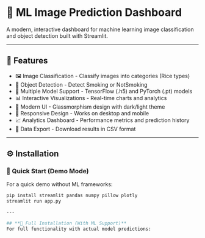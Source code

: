 # 🧠 ML Image Prediction Dashboard

A modern, interactive dashboard for machine learning image classification and object detection built with Streamlit.

---

## 🚀 Features
- 🖼️ Image Classification - Classify images into categories (Rice types)
- 🎯 Object Detection - Detect Smoking or NotSmoking
- 🤖 Multiple Model Support - TensorFlow (.h5) and PyTorch (.pt) models
- 📊 Interactive Visualizations - Real-time charts and analytics
- 🎨 Modern UI - Glassmorphism design with dark/light theme
- 📱 Responsive Design - Works on desktop and mobile
- 📈 Analytics Dashboard - Performance metrics and prediction history
- 💾 Data Export - Download results in CSV format

---

## ⚙️ Installation

### 🧩 Quick Start (Demo Mode)
For a quick demo without ML frameworks:

```bash
pip install streamlit pandas numpy pillow plotly
streamlit run app.py

---

## **🧠 Full Installation (With ML Support)**
For full functionality with actual model predictions:
